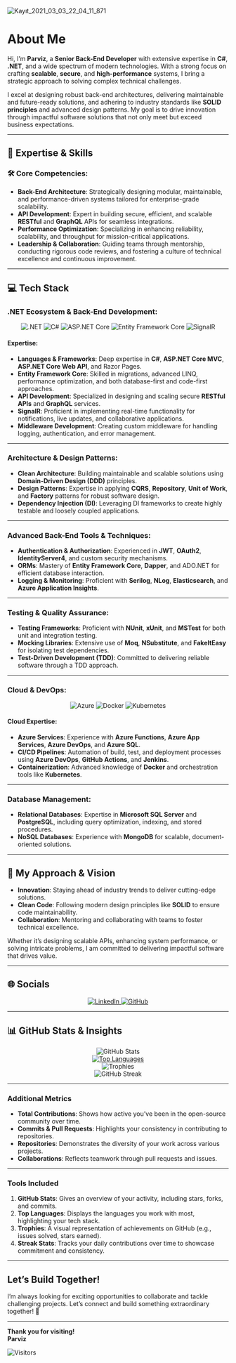 ![Kayıt_2021_03_03_22_04_11_871](https://user-images.githubusercontent.com/44087592/109851337-00b3e080-7c6d-11eb-8c4e-db4f963d8eb6.gif)

# About Me

Hi, I’m **Parviz**, a **Senior Back-End Developer** with extensive expertise in **C#**, **.NET**, and a wide spectrum of modern technologies. With a strong focus on crafting **scalable**, **secure**, and **high-performance** systems, I bring a strategic approach to solving complex technical challenges.

I excel at designing robust back-end architectures, delivering maintainable and future-ready solutions, and adhering to industry standards like **SOLID principles** and advanced design patterns. My goal is to drive innovation through impactful software solutions that not only meet but exceed business expectations.

---

## 🚀 Expertise & Skills

### 🛠 Core Competencies:
- **Back-End Architecture**: Strategically designing modular, maintainable, and performance-driven systems tailored for enterprise-grade scalability.
- **API Development**: Expert in building secure, efficient, and scalable **RESTful** and **GraphQL** APIs for seamless integrations.
- **Performance Optimization**: Specializing in enhancing reliability, scalability, and throughput for mission-critical applications.
- **Leadership & Collaboration**: Guiding teams through mentorship, conducting rigorous code reviews, and fostering a culture of technical excellence and continuous improvement.

--- 

## 💻 Tech Stack

### .NET Ecosystem & Back-End Development:
<div align="center">
  <img src="https://img.shields.io/badge/.NET-512BD4?style=for-the-badge&logo=dotnet&logoColor=white" alt=".NET" />
  <img src="https://img.shields.io/badge/C%23-239120.svg?style=for-the-badge&logo=csharp&logoColor=white" alt="C#" />
  <img src="https://img.shields.io/badge/ASP.NET%20Core-512BD4?style=for-the-badge&logo=dotnet&logoColor=white" alt="ASP.NET Core" />
  <img src="https://img.shields.io/badge/Entity%20Framework%20Core-512BD4?style=for-the-badge&logo=dotnet&logoColor=white" alt="Entity Framework Core" />
  <img src="https://img.shields.io/badge/SignalR-512BD4?style=for-the-badge&logo=dotnet&logoColor=white" alt="SignalR" />
</div>

#### Expertise:
- **Languages & Frameworks**: Deep expertise in **C#**, **ASP.NET Core MVC**, **ASP.NET Core Web API**, and Razor Pages.
- **Entity Framework Core**: Skilled in migrations, advanced LINQ, performance optimization, and both database-first and code-first approaches.
- **API Development**: Specialized in designing and scaling secure **RESTful APIs** and **GraphQL** services.
- **SignalR**: Proficient in implementing real-time functionality for notifications, live updates, and collaborative applications.
- **Middleware Development**: Creating custom middleware for handling logging, authentication, and error management.

---

### Architecture & Design Patterns:
- **Clean Architecture**: Building maintainable and scalable solutions using **Domain-Driven Design (DDD)** principles.
- **Design Patterns**: Expertise in applying **CQRS**, **Repository**, **Unit of Work**, and **Factory** patterns for robust software design.
- **Dependency Injection (DI)**: Leveraging DI frameworks to create highly testable and loosely coupled applications.

---

### Advanced Back-End Tools & Techniques:
- **Authentication & Authorization**: Experienced in **JWT**, **OAuth2**, **IdentityServer4**, and custom security mechanisms.
- **ORMs**: Mastery of **Entity Framework Core**, **Dapper**, and ADO.NET for efficient database interaction.
- **Logging & Monitoring**: Proficient with **Serilog**, **NLog**, **Elasticsearch**, and **Azure Application Insights**.

---

### Testing & Quality Assurance:
- **Testing Frameworks**: Proficient with **NUnit**, **xUnit**, and **MSTest** for both unit and integration testing.
- **Mocking Libraries**: Extensive use of **Moq**, **NSubstitute**, and **FakeItEasy** for isolating test dependencies.
- **Test-Driven Development (TDD)**: Committed to delivering reliable software through a TDD approach.

---

### Cloud & DevOps:
<div align="center">
  <img src="https://img.shields.io/badge/Azure-0078D4?style=for-the-badge&logo=azure-devops&logoColor=white" alt="Azure" />
  <img src="https://img.shields.io/badge/Docker-2496ED?style=for-the-badge&logo=docker&logoColor=white" alt="Docker" />
  <img src="https://img.shields.io/badge/Kubernetes-326CE5?style=for-the-badge&logo=kubernetes&logoColor=white" alt="Kubernetes" />
</div>

#### Cloud Expertise:
- **Azure Services**: Experience with **Azure Functions**, **Azure App Services**, **Azure DevOps**, and **Azure SQL**.
- **CI/CD Pipelines**: Automation of build, test, and deployment processes using **Azure DevOps**, **GitHub Actions**, and **Jenkins**.
- **Containerization**: Advanced knowledge of **Docker** and orchestration tools like **Kubernetes**.

---

### Database Management:
- **Relational Databases**: Expertise in **Microsoft SQL Server** and **PostgreSQL**, including query optimization, indexing, and stored procedures.
- **NoSQL Databases**: Experience with **MongoDB** for scalable, document-oriented solutions.

---

## 🌟 My Approach & Vision

- **Innovation**: Staying ahead of industry trends to deliver cutting-edge solutions.
- **Clean Code**: Following modern design principles like **SOLID** to ensure code maintainability.
- **Collaboration**: Mentoring and collaborating with teams to foster technical excellence.

Whether it’s designing scalable APIs, enhancing system performance, or solving intricate problems, I am committed to delivering impactful software that drives value.

---

## 🌐 Socials

<div align="center">
  <a href="https://linkedin.com/in/parviz-rovshan-aliyev">
    <img src="https://img.shields.io/badge/LinkedIn-%230077B5.svg?style=for-the-badge&logo=linkedin&logoColor=white" alt="LinkedIn" />
  </a>
  <a href="https://github.com/parvizrovshanaliyev">
    <img src="https://img.shields.io/badge/GitHub-%23181717.svg?style=for-the-badge&logo=github&logoColor=white" alt="GitHub" />
  </a>
</div>

---

## 📊 GitHub Stats & Insights

<div align="center">
  <img src="https://github-readme-stats.vercel.app/api?username=parvizrovshanaliyev&show_icons=true&theme=dark&hide_title=true" alt="GitHub Stats" />
</div>

<div align="center">
  <a href="https://github.com/parvizrovshanaliyev">
    <img src="https://github-readme-stats.vercel.app/api/top-langs/?username=parvizrovshanaliyev&layout=compact&langs_count=8&title_color=0891b2&text_color=ffffff&icon_color=0891b2&bg_color=1c1917&hide_border=true&locale=en&custom_title=Most%20Used%20Languages" alt="Top Languages" />
  </a>
</div>

<div align="center">
  <img src="https://github-profile-trophy.vercel.app/?username=parvizrovshanaliyev&theme=darkhub&no-frame=true&margin-w=15&margin-h=15&column=6" alt="Trophies" />
</div>

<div align="center">
  <img src="https://github-readme-streak-stats.herokuapp.com/?user=parvizrovshanaliyev&theme=dark&hide_border=true" alt="GitHub Streak" />
</div>

---

### Additional Metrics
- **Total Contributions**: Shows how active you’ve been in the open-source community over time.
- **Commits & Pull Requests**: Highlights your consistency in contributing to repositories.
- **Repositories**: Demonstrates the diversity of your work across various projects.
- **Collaborations**: Reflects teamwork through pull requests and issues.

---

### Tools Included
1. **GitHub Stats**: Gives an overview of your activity, including stars, forks, and commits.
2. **Top Languages**: Displays the languages you work with most, highlighting your tech stack.
3. **Trophies**: A visual representation of achievements on GitHub (e.g., issues solved, stars earned).
4. **Streak Stats**: Tracks your daily contributions over time to showcase commitment and consistency.

---

## Let’s Build Together!

I’m always looking for exciting opportunities to collaborate and tackle challenging projects. Let’s connect and build something extraordinary together! 🚀

---

**Thank you for visiting!**  
**Parviz**

![Visitors](https://estruyf-github.azurewebsites.net/api/VisitorHit?user=parvizrovshanaliyev&repo=parvizrovshanaliyev&countColor=%237B1E7A)
